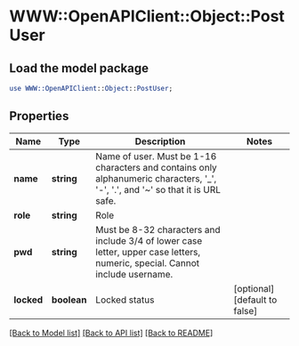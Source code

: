 # WWW::OpenAPIClient::Object::PostUser

## Load the model package
```perl
use WWW::OpenAPIClient::Object::PostUser;
```

## Properties
Name | Type | Description | Notes
------------ | ------------- | ------------- | -------------
**name** | **string** | Name of user. Must be 1-16 characters and contains only alphanumeric characters, &#39;_&#39;, &#39;-&#39;, &#39;.&#39;, and &#39;~&#39; so that it is URL safe.  | 
**role** | **string** | Role | 
**pwd** | **string** | Must be 8-32 characters and include 3/4 of lower case letter, upper case letters, numeric, special. Cannot include username. | 
**locked** | **boolean** | Locked status | [optional] [default to false]

[[Back to Model list]](../README.md#documentation-for-models) [[Back to API list]](../README.md#documentation-for-api-endpoints) [[Back to README]](../README.md)


